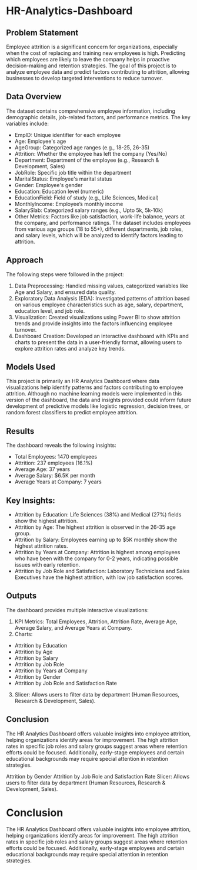 # HR-Analytics-Dashboard

## Problem Statement
Employee attrition is a significant concern for organizations, especially when the cost of replacing and training new employees is high. Predicting which employees are likely to leave the company helps in proactive decision-making and retention strategies. The goal of this project is to analyze employee data and predict factors contributing to attrition, allowing businesses to develop targeted interventions to reduce turnover.

## Data Overview
The dataset contains comprehensive employee information, including demographic details, job-related factors, and performance metrics. The key variables include:
- EmpID: Unique identifier for each employee
- Age: Employee's age
- AgeGroup: Categorized age ranges (e.g., 18-25, 26-35)
- Attrition: Whether the employee has left the company (Yes/No)
- Department: Department of the employee (e.g., Research & Development, Sales)
- JobRole: Specific job title within the department
- MaritalStatus: Employee's marital status
- Gender: Employee's gender
- Education: Education level (numeric)
- EducationField: Field of study (e.g., Life Sciences, Medical)
- MonthlyIncome: Employee’s monthly income
- SalarySlab: Categorized salary ranges (e.g., Upto 5k, 5k-10k)
- Other Metrics: Factors like job satisfaction, work-life balance, years at the company, and performance ratings.
The dataset includes employees from various age groups (18 to 55+), different departments, job roles, and salary levels, which will be analyzed to identify factors leading to attrition.

## Approach
The following steps were followed in the project:
1. Data Preprocessing: Handled missing values, categorized variables like Age and Salary, and ensured data quality.
2. Exploratory Data Analysis (EDA): Investigated patterns of attrition based on various employee characteristics such as age, salary, department, education level, and job role.
3. Visualization: Created visualizations using Power BI to show attrition trends and provide insights into the factors influencing employee turnover.
4. Dashboard Creation: Developed an interactive dashboard with KPIs and charts to present the data in a user-friendly format, allowing users to explore attrition rates and analyze key trends.

## Models Used
This project is primarily an HR Analytics Dashboard where data visualizations help identify patterns and factors contributing to employee attrition. Although no machine learning models were implemented in this version of the dashboard, the data and insights provided could inform future development of predictive models like logistic regression, decision trees, or random forest classifiers to predict employee attrition.

## Results
The dashboard reveals the following insights:
- Total Employees: 1470 employees
- Attrition: 237 employees (16.1%)
- Average Age: 37 years
- Average Salary: $6.5K per month
- Average Years at Company: 7 years

## Key Insights:
- Attrition by Education: Life Sciences (38%) and Medical (27%) fields show the highest attrition.
- Attrition by Age: The highest attrition is observed in the 26-35 age group.
- Attrition by Salary: Employees earning up to $5K monthly show the highest attrition rates.
- Attrition by Years at Company: Attrition is highest among employees who have been with the company for 0-2 years, indicating possible issues with early retention.
- Attrition by Job Role and Satisfaction: Laboratory Technicians and Sales Executives have the highest attrition, with low job satisfaction scores.

## Outputs
The dashboard provides multiple interactive visualizations:
1. KPI Metrics: Total Employees, Attrition, Attrition Rate, Average Age, Average Salary, and Average Years at Company.
2. Charts:
- Attrition by Education
- Attrition by Age
- Attrition by Salary
- Attrition by Job Role
- Attrition by Years at Company
- Attrition by Gender
- Attrition by Job Role and Satisfaction Rate
3. Slicer: Allows users to filter data by department (Human Resources, Research & Development, Sales).

## Conclusion
The HR Analytics Dashboard offers valuable insights into employee attrition, helping organizations identify areas for improvement. The high attrition rates in specific job roles and salary groups suggest areas where retention efforts could be focused. Additionally, early-stage employees and certain educational backgrounds may require special attention in retention strategies.

Attrition by Gender
Attrition by Job Role and Satisfaction Rate
Slicer: Allows users to filter data by department (Human Resources, Research & Development, Sales).
# Conclusion
The HR Analytics Dashboard offers valuable insights into employee attrition, helping organizations identify areas for improvement. The high attrition rates in specific job roles and salary groups suggest areas where retention efforts could be focused. Additionally, early-stage employees and certain educational backgrounds may require special attention in retention strategies.
